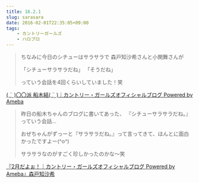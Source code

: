```yaml
---
title: 16.2.1
slug: sarasara
date: 2016-02-01T22:35:05+09:00
tags:
    - カントリーガールズ
    - ハロプロ
---
```

>ちなみに今日のシチューはサラサラで
>森戸知沙希さんと小関舞さんが
>
>「シチューサラサラだね」
>「そうだね」
>
>っていう会話を4回くらいしていました！笑

[( ¨̮ )〇〇派 船木結( ¨̮ )｜カントリー・ガールズオフィシャルブログ Powered by Ameba](http://ameblo.jp/countrygirls/entry-12123585125.html)

>昨日の船木ちゃんのブログに書いてあった、
>『シチューサラサラだね。』っていう会話…
>
>おぜちゃんがずっーと『サラサラだね。』って言ってきて、ほんとに面白かったですよー(^o^)
>
>サラサラなのがすごく珍しかったのかな～笑  

[『2月だよぉ！｜カントリー・ガールズオフィシャルブログ Powered by Ameba』森戸知沙希](http://ameblo.jp/countrygirls/entry-12123980533.html)
